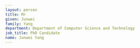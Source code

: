 ```yaml
---
layout: person
title: Mr
given: Junwei
family: Yang
department: Department of Computer Science and Technology
job_title: PhD Candidate
name: Junwei Yang
---
```

